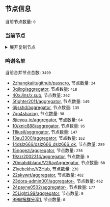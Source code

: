 
## 节点信息
当前节点数量: `0`
### 当前节点
<details>
  <summary>展开复制节点</summary>

    

</details>

### 鸣谢名单
当前合并节点总数: `3499`
- [2zhangkaiitugithub/passcro](https://github.com/zhangkaiitugithub/passcro), 节点数量: `24`
- [3qjlxg/aggregator](https://github.com/qjlxg/aggregator), 节点数量: `418`
- [40xJins/x.sub](https://github.com/0xJins/x.sub), 节点数量: `262`
- [5fighter2011/aggregator](https://github.com/fighter2011/aggregator), 节点数量: `149`
- [6ljsshd/aggregator](https://github.com/ljsshd/aggregator), 节点数量: `135`
- [7go4sharing](https://github.com/go4sharing), 节点数量: `98`
- [8jieyou-io/aggregator](https://github.com/jieyou-io/aggregator), 节点数量: `64`
- [10/xnic888/aggregator](https://github.com/xnic888/aggregator), 节点数量: `95`
- [11liusil/aggregator](https://github.com/liusil/aggregator), 节点数量: `147`
- [13au3300/aggregator](https://github.com/au3300/aggregator), 节点数量: `162`
- [14dslz666/dslz666_dslz666_ok](https://github.com/dslz666/dslz666_dslz666_ok), 节点数量: `289`
- [15nggezi/aggregator](https://github.com/nggezi/aggregator), 节点数量: `256`
- [19zzr2002314/aggregator](https://github.com/zzr2002314/aggregator), 节点数量: `0`
- [20mahdibland/V2RayAggregator](https://github.com/mahdibland/V2RayAggregator), 节点数量: `60`
- [21yebekhe/V2Hub](https://github.com/yebekhe/V2Hub), 节点数量: `230`
- [22skywrt/aggregator](https://github.com/skywrt/aggregator), 节点数量: `402`
- [23dora-admin001/aggregator-](https://github.com/dora-admin001/aggregator-), 节点数量: `462`
- [24payne0502/aggregator-](https://github.com/payne0502/aggregator-), 节点数量: `177`
- [25LightL99/aggregator](https://github.com/LightL99/aggregator), 节点数量: `0`
- [99电报群分享1](https://github.com/cdddbc/getAirport), 节点数量: `0`


